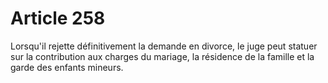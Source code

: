 # Article 258

Lorsqu'il rejette définitivement la demande en divorce, le juge peut statuer sur la contribution aux charges du mariage, la résidence de la famille et la garde des enfants mineurs.